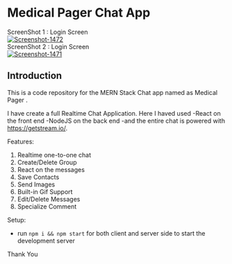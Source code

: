 # Medical Pager Chat App

ScreenShot 1 : Login Screen
<br>
<a href="https://ibb.co/wMtnjsJ"><img src="https://i.ibb.co/KFntSwN/Screenshot-1472.png" alt="Screenshot-1472" border="0"></a>
<br>
ScreenShot 2 : Login Screen
<br>
<a href="https://ibb.co/6ys58q2"><img src="https://i.ibb.co/fX079Tb/Screenshot-1471.png" alt="Screenshot-1471" border="0"></a>

## Introduction
This is a code repository for the MERN Stack Chat app named as Medical Pager . 

 I have create a full Realtime Chat Application. Here I  haved used
    -React on the front end
    -NodeJS on the back end
    -and the entire chat is powered with https://getstream.io/.

Features:
  1. Realtime one-to-one chat
  2. Create/Delete Group
  3. React on the messages
  4. Save Contacts
  5. Send Images
  6. Built-in Gif Support
  7. Edit/Delete Messages
  8. Specialize Comment

Setup:
- run ```npm i && npm start``` for both client and server side to start the development server

Thank You 
